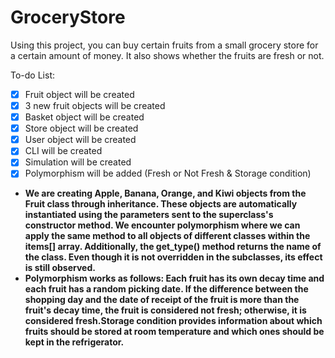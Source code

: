 # GroceryStore
<p>Using this project, you can buy certain fruits from a small grocery store for a certain amount of money. It also shows whether the fruits are fresh or not.<p/>
To-do List:

- [x] Fruit object will be created
- [X] 3 new fruit objects will be created
- [X] Basket object will be created
- [X] Store object will be created
- [X] User object will be created
- [X] CLI will be created
- [X] Simulation will be created
- [X] Polymorphism will be added (Fresh or Not Fresh & Storage condition)
- <b>We are creating Apple, Banana, Orange, and Kiwi objects from the Fruit class through inheritance. These objects are automatically instantiated using the parameters sent to the superclass's constructor method. We encounter polymorphism where we can apply the same method to all objects of different classes within the items[] array. Additionally, the get_type() method returns the name of the class. Even though it is not overridden in the subclasses, its effect is still observed.
- Polymorphism works as follows: Each fruit has its own decay time and each fruit has a random picking date. If the difference between the shopping day and the date of receipt of the fruit is more than the fruit's decay time, the fruit is considered not fresh; otherwise, it is considered fresh.Storage condition provides information about which fruits should be stored at room temperature and which ones should be kept in the refrigerator.</b>

